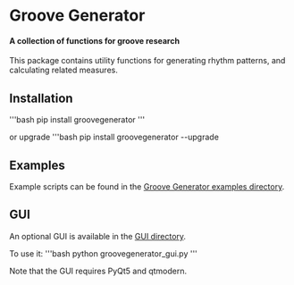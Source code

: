 # Groove Generator

#### A collection of functions for groove research

This package contains utility functions for generating rhythm patterns, and calculating related measures.

## Installation
'''bash
pip install groovegenerator
'''

or upgrade
'''bash
pip install groovegenerator --upgrade

## Examples
Example scripts can be found in the [Groove Generator examples directory](https://github.com/olead/groovegendist/tree/master/examples).

## GUI
An optional GUI is available in the [GUI directory](https://github.com/olead/groovegendist/tree/master/GUI).

To use it:
'''bash
python groovegenerator_gui.py
'''

Note that the GUI requires PyQt5 and qtmodern.
